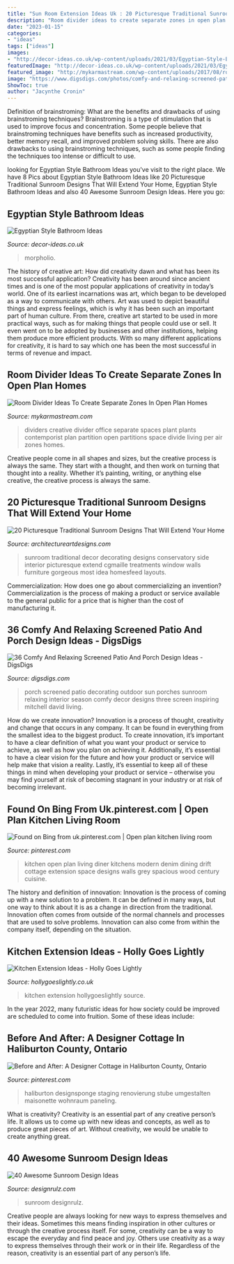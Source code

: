 ```yaml
---
title: "Sun Room Extension Ideas Uk : 20 Picturesque Traditional Sunroom Designs That Will Extend Your Home"
description: "Room divider ideas to create separate zones in open plan homes"
date: "2023-01-15"
categories:
- "ideas"
tags: ["ideas"]
images:
- "http://decor-ideas.co.uk/wp-content/uploads/2021/03/Egyptian-Style-Bathroom-Ideas-5-768x904.jpg"
featuredImage: "http://decor-ideas.co.uk/wp-content/uploads/2021/03/Egyptian-Style-Bathroom-Ideas-5-768x904.jpg"
featured_image: "http://mykarmastream.com/wp-content/uploads/2017/08/room-divider-7.jpg"
image: "https://www.digsdigs.com/photos/comfy-and-relaxing-screened-patio-design-ideas-30-554x737.jpg"
ShowToc: true
author: "Jacynthe Cronin"
---
```



Definition of brainstroming: What are the benefits and drawbacks of using brainstroming techniques?
Brainstroming is a type of stimulation that is used to improve focus and concentration. Some people believe that brainstroming techniques have benefits such as increased productivity, better memory recall, and improved problem solving skills. There are also drawbacks to using brainstroming techniques, such as some people finding the techniques too intense or difficult to use.

	

		
looking for Egyptian Style Bathroom Ideas you've visit to the right place. We have 8 Pics about Egyptian Style Bathroom Ideas like 20 Picturesque Traditional Sunroom Designs That Will Extend Your Home, Egyptian Style Bathroom Ideas and also 40 Awesome Sunroom Design Ideas. Here you go:
		
    
## Egyptian Style Bathroom Ideas

<img loading=lazy src="http://decor-ideas.co.uk/wp-content/uploads/2021/03/Egyptian-Style-Bathroom-Ideas-5-768x904.jpg" onerror="this.onerror=null;this.src='https://tse4.mm.bing.net/th?id=OIP.2mHMptyQd7lnRu7gOpMXiwHaIt&amp;pid=15.1';" alt="Egyptian Style Bathroom Ideas">

_Source: decor-ideas.co.uk_

>morpholio. 

	

The history of creative art: How did creativity dawn and what has been its most successful application?
Creativity has been around since ancient times and is one of the most popular applications of creativity in today’s world. One of its earliest incarnations was art, which began to be developed as a way to communicate with others. Art was used to depict beautiful things and express feelings, which is why it has been such an important part of human culture. From there, creative art started to be used in more practical ways, such as for making things that people could use or sell. It even went on to be adopted by businesses and other institutions, helping them produce more efficient products. With so many different applications for creativity, it is hard to say which one has been the most successful in terms of revenue and impact.

    
## Room Divider Ideas To Create Separate Zones In Open Plan Homes

<img loading=lazy src="http://mykarmastream.com/wp-content/uploads/2017/08/room-divider-7.jpg" onerror="this.onerror=null;this.src='https://tse4.mm.bing.net/th?id=OIP.whZvgkuUE7vTQU931QtKvAHaJT&amp;pid=15.1';" alt="Room Divider Ideas To Create Separate Zones In Open Plan Homes">

_Source: mykarmastream.com_

>dividers creative divider office separate spaces plant plants contemporist plan partition open partitions space divide living per air zones homes. 

	

Creative people come in all shapes and sizes, but the creative process is always the same. They start with a thought, and then work on turning that thought into a reality. Whether it’s painting, writing, or anything else creative, the creative process is always the same.

    
## 20 Picturesque Traditional Sunroom Designs That Will Extend Your Home

<img loading=lazy src="https://www.architectureartdesigns.com/wp-content/uploads/2018/06/20-Picturesque-Traditional-Sunroom-Designs-That-Will-Extend-Your-Home-16.jpg" onerror="this.onerror=null;this.src='https://tse4.mm.bing.net/th?id=OIP.IXTyKKG5p1LlESd514cOUQHaJm&amp;pid=15.1';" alt="20 Picturesque Traditional Sunroom Designs That Will Extend Your Home">

_Source: architectureartdesigns.com_

>sunroom traditional decor decorating designs conservatory side interior picturesque extend cgmaille treatments window walls furniture gorgeous most idea homesfeed layouts. 

	

Commercialization: How does one go about commercializing an invention?
Commercialization is the process of making a product or service available to the general public for a price that is higher than the cost of manufacturing it.

    
## 36 Comfy And Relaxing Screened Patio And Porch Design Ideas - DigsDigs

<img loading=lazy src="https://www.digsdigs.com/photos/comfy-and-relaxing-screened-patio-design-ideas-30-554x737.jpg" onerror="this.onerror=null;this.src='https://tse2.mm.bing.net/th?id=OIP.j6HBl8d2bTR50mg9fNBhnAHaJ2&amp;pid=15.1';" alt="36 Comfy And Relaxing Screened Patio And Porch Design Ideas - DigsDigs">

_Source: digsdigs.com_

>porch screened patio decorating outdoor sun porches sunroom relaxing interior season comfy decor designs three screen inspiring mitchell david living. 

	

How do we create innovation?
Innovation is a process of thought, creativity and change that occurs in any company. It can be found in everything from the smallest idea to the biggest product. To create innovation, it’s important to have a clear definition of what you want your product or service to achieve, as well as how you plan on achieving it. Additionally, it’s essential to have a clear vision for the future and how your product or service will help make that vision a reality. Lastly, it’s essential to keep all of these things in mind when developing your product or service – otherwise you may find yourself at risk of becoming stagnant in your industry or at risk of becoming irrelevant.

    
## Found On Bing From Uk.pinterest.com | Open Plan Kitchen Living Room

<img loading=lazy src="https://i.pinimg.com/736x/24/b9/c8/24b9c80ee9431ea9954bf268bc4ef151--kitchen-dining-dining-room.jpg" onerror="this.onerror=null;this.src='https://tse4.mm.bing.net/th?id=OIP.rkw2hY4SmrNnK8NQfO_ssQHaJ3&amp;pid=15.1';" alt="Found on Bing from uk.pinterest.com | Open plan kitchen living room">

_Source: pinterest.com_

>kitchen open plan living diner kitchens modern denim dining drift cottage extension space designs walls grey spacious wood century cuisine. 

	

The history and definition of innovation:
Innovation is the process of coming up with a new solution to a problem. It can be defined in many ways, but one way to think about it is as a change in direction from the traditional. Innovation often comes from outside of the normal channels and processes that are used to solve problems. Innovation can also come from within the company itself, depending on the situation.

    
## Kitchen Extension Ideas - Holly Goes Lightly

<img loading=lazy src="http://hollygoeslightly.co.uk/wp-content/uploads/2016/11/kitchen-extension-ideas-windows-hollygoeslightly.jpg" onerror="this.onerror=null;this.src='https://tse1.mm.bing.net/th?id=OIP.LBqS5b5CAwl-McSDuJgpogHaLH&amp;pid=15.1';" alt="Kitchen Extension Ideas - Holly Goes Lightly">

_Source: hollygoeslightly.co.uk_

>kitchen extension hollygoeslightly source. 

	

In the year 2022, many futuristic ideas for how society could be improved are scheduled to come into fruition. Some of these ideas include: 

    
## Before And After: A Designer Cottage In Haliburton County, Ontario

<img loading=lazy src="https://i.pinimg.com/736x/34/8c/6f/348c6fe7f828826c254b1f0b360d2078.jpg" onerror="this.onerror=null;this.src='https://tse4.mm.bing.net/th?id=OIP.1yi58pYXarIGE7sCDamasAHaJ6&amp;pid=15.1';" alt="Before and After: A Designer Cottage in Haliburton County, Ontario">

_Source: pinterest.com_

>haliburton designsponge staging renovierung stube umgestalten maisonette wohnraum paneling. 

	

What is creativity?
Creativity is an essential part of any creative person’s life. It allows us to come up with new ideas and concepts, as well as to produce great pieces of art. Without creativity, we would be unable to create anything great.

    
## 40 Awesome Sunroom Design Ideas

<img loading=lazy src="https://cdn.designrulz.com/wp-content/uploads/2015/04/Sunroom_designrulz-17.jpg" onerror="this.onerror=null;this.src='https://tse3.mm.bing.net/th?id=OIP.TurTWr1wCLtUEf26J0HluwHaFi&amp;pid=15.1';" alt="40 Awesome Sunroom Design Ideas">

_Source: designrulz.com_

>sunroom designrulz. 

	

Creative people are always looking for new ways to express themselves and their ideas. Sometimes this means finding inspiration in other cultures or through the creative process itself. For some, creativity can be a way to escape the everyday and find peace and joy. Others use creativity as a way to express themselves through their work or in their life. Regardless of the reason, creativity is an essential part of any person’s life.

